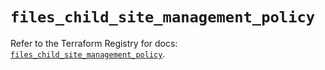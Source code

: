 # `files_child_site_management_policy`

Refer to the Terraform Registry for docs: [`files_child_site_management_policy`](https://registry.terraform.io/providers/files-com/files/0.1.365/docs/resources/child_site_management_policy).

